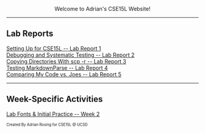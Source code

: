 <p align="center">
  Welcome to Adrian's CSE15L Website! 
</p>

---

<h2>Lab Reports</h2>
<div>
<a href="https://lasteternity.github.io/cse15l-lab-reports/lab-report-1-week-2.html">Setting Up for CSE15L -- Lab Report 1</a> 
<div>
<a href="https://lasteternity.github.io/cse15l-lab-reports/lab-report-2-week-4.html">Debugging and Systematic Testing -- Lab Report 2</a>
<div>
<a href="https://lasteternity.github.io/cse15l-lab-reports/lab-report-3-week-6.html">Copying Directories With scp -r -- Lab Report 3</a>
<div>
<a href="https://lasteternity.github.io/cse15l-lab-reports/lab-report-4-week-8.html">Testing MarkdownParse -- Lab Report 4</a>
<div>
<a href="https://lasteternity.github.io/cse15l-lab-reports/lab-report-5-week-10.html">Comparing My Code vs. Joes -- Lab Report 5</a>
<div>
<hr>


<p align="center">
  <h2>Week-Specific Activities</h2>
  <a href="https://lasteternity.github.io/cse15l-lab-reports/Week2PracticePage.html">Lab Fonts & Initial Practice -- Week 2</a>
</p>


<sub><sup>Created By Adrian Rosing for CSE15L @ UCSD</sup></sub>

